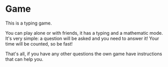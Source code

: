 # Game
This is a typing game.

You can play alone or with friends, it has a typing and a mathematic mode. It's very simple: a question will be asked and you need to answer it! 
Your time will be counted, so be fast!

That's all, if you have any other questions the own game have instructions that can help you.
